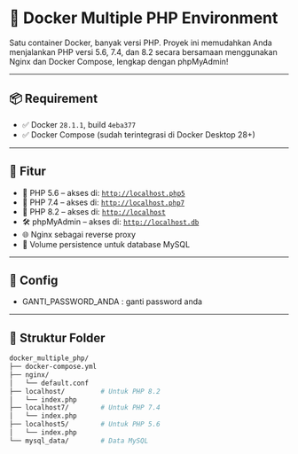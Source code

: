 # 🚀 Docker Multiple PHP Environment

Satu container Docker, banyak versi PHP. Proyek ini memudahkan Anda menjalankan PHP versi 5.6, 7.4, dan 8.2 secara bersamaan menggunakan Nginx dan Docker Compose, lengkap dengan phpMyAdmin!

---

## 📦 Requirement

- ✅ Docker `28.1.1`, build `4eba377`  
- ✅ Docker Compose (sudah terintegrasi di Docker Desktop 28+)

---

## 🔧 Fitur

- 🐘 PHP 5.6 – akses di: [`http://localhost.php5`](http://localhost.php5)  
- 🐘 PHP 7.4 – akses di: [`http://localhost.php7`](http://localhost.php7)  
- 🐘 PHP 8.2 – akses di: [`http://localhost`](http://localhost)  
- 🛠️ phpMyAdmin – akses di: [`http://localhost.db`](http://localhost.db)  
- 🌐 Nginx sebagai reverse proxy  
- 💾 Volume persistence untuk database MySQL  

---

## 🔧 Config

- GANTI_PASSWORD_ANDA   : ganti password anda

---

## 📁 Struktur Folder

```bash
docker_multiple_php/
├── docker-compose.yml
├── nginx/
│   └── default.conf
├── localhost/         # Untuk PHP 8.2
│   └── index.php
├── localhost7/        # Untuk PHP 7.4
│   └── index.php
├── localhost5/        # Untuk PHP 5.6
│   └── index.php
└── mysql_data/        # Data MySQL
